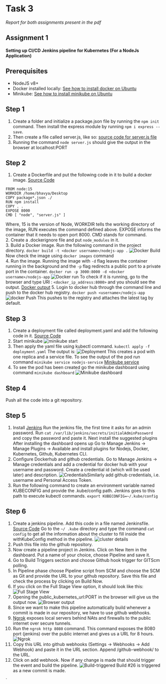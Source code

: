 # Task 3
*Report for both assignments present in the pdf*

## Assignment 1
#### Setting up CI/CD Jenkins pipeline for Kubernetes (For a NodeJs Application)

## Prerequisites 
- NodeJS v8+
- Docker installed locally: [See how to install docker on Ubuntu](https://www.linuxtechi.com/install-use-docker-on-ubuntu/)
- Minikube: [See how to install minikube on Ubuntu](https://www.linuxtechi.com/how-to-install-minikube-on-ubuntu/)

## Step 1
1. Create a folder and initialize a package.json file by running the `npm init` command. Then install the express module by running `npm i express --save`.
2. Then create a file called server.js, like so: [source code for server.js file](https://github.com/Bhavya-Tripathi/Devops-Jenkins/blob/master/server.js)
3. Running the command `node server.js` should give the output in the browser at localhost:PORT
## Step 2
1. Create a Dockerfile and put the following code in it to build a docker image. [Source Code](https://github.com/Bhavya-Tripathi/Devops-Jenkins/blob/master/Dockerfile)

```
FROM node:15
WORKDIR /home/bhavya/Desktop
COPY package*.json ./ 
RUN npm install
COPY . . 
EXPOSE 8000
CMD [ "node", "server.js" ]
```
Where, 15 is the version of Node, WORKDIR tells the working directory of the image, RUN executes the command defined above. EXPOSE informs the container that it needs to open port 8000. CMD stands for command.  
2. Create a .dockerignore file and put `node_modules` in it.    
3. Build a Docker image. Run the following command in the project directory.
`docker build -t <docker username>/nodejs-app .`
  ![Docker Build](https://github.com/Bhavya-Tripathi/DevOps/blob/main/Task%203/images/A1-docker-build.png)
Now check the image using `docker images` command  
4. Run the image. Running the image with `-d` flag leaves the container running in the background and the `-p` flag redirects a public port to a private port in the container.
`docker run -p 3000:8000 -d <docker username>/nodejs-app`
![Docker run](https://github.com/Bhavya-Tripathi/DevOps/blob/main/Task%203/images/A1-docker-run.png)
To check if it is running, go to the browser and type URl : `<docker_ip_address:8000>` and you should see the output.  [Docker output](https://github.com/Bhavya-Tripathi/DevOps/blob/main/Task%203/images/A1-docker-op.png)
5. Login to docker hub through the command line and push to the docker hub registry.
`docker push <username>/nodejs-app`
![docker Push](https://github.com/Bhavya-Tripathi/DevOps/blob/main/Task%203/images/A1-docker-push.png)
This pushes to the registry and attaches the latest tag by default.
## Step 3
1. Create a deployment file called deployment.yaml and add the following code in it. [Source Code](https://github.com/Bhavya-Tripathi/Devops-Jenkins/blob/master/deployment.yaml)
2. Start minikube ![minikube start](https://github.com/Bhavya-Tripathi/DevOps/blob/main/Task%203/images/A1-minikube-start.png)
3. Then apply the yaml file using kubectl command.
`kubectl apply -f deployment.yaml`
The output is:
![Deployment](https://github.com/Bhavya-Tripathi/DevOps/blob/main/Task%203/images/A1-apply-deployment.png)
This creates a pod with one replica and a service file.
To see the output of the pod run command `minikube service nodejs-service`
[Minikube service](https://github.com/Bhavya-Tripathi/DevOps/blob/main/Task%203/images/A1-minikube-service.png)  
4. To see the pod has been created go the minikube dashboard using command `minikube dashboard`
![Minikube dashboard](https://github.com/Bhavya-Tripathi/DevOps/blob/main/Task%203/images/A1-minikube-dashboard.png)
## Step 4
Push all the code into a git repository.
## Step 5
1. Install [Jenkins](https://www.jenkins.io/download/)
Run the jenkins file, the first time it asks for an admin password.
Run `cat /var/lib/jenkins/secrets/initialAdminPassword` and copy the password and paste it.
Next install the suggested plugins
After installing the dashboard opens up 
Go to Manage Jenkins -> Manage Plugins -> Available and install plugins for Nodejs, Docker, Kubernetes, Github, Kubernetes CLI.
2. Configure Dockerhub and github credentials. Go to Manage Jenkins -> Manage credentials and add a credential for docker hub with your username and password. Create a credential id (which will be used later) and description. ![Credentials](https://github.com/Bhavya-Tripathi/DevOps/blob/main/Task%203/images/A1-dockerhub-credentials.png)Similarly add github credentials, i.e. username and Personal Access Token.
3. Run the following command to create an environment variable named KUBECONFIG and provide the .kube/config path. Jenkins goes to this path to execute kubectl commands.
`export KUBECONFIG=~/.kube/config`
## Step 6
1. Create a jenkins pipeline. Add this code in a file named Jenkinsfile. [Source Code](https://github.com/Bhavya-Tripathi/Devops-Jenkins/blob/master/Jenkinsfile) Go to the `~/ .kube` directory and type the command `cat config` to get all the information about the cluster to fill inside the withKubeConfig method in the pipeline. ![cluster details](https://github.com/Bhavya-Tripathi/DevOps/blob/main/Task%203/images/A1-Cluster-details.png)
2. Push this file into the github repository.
3. Now create a pipeline project in Jenkins. Click on New Item in the dashboard. Put a name of your choice, choose Pipeline and save it.
4. Go to Build Triggers section and choose Github hook trigger for GITScm polling.
5. In Pipeline phase choose Pipeline script from SCM and choose the SCM as Git and provide the URL to your github repository. Save this file and check the process by clicking on Build Now.
6. If you click on the Full Stage View option, it should look like this: ![Full Stage View](https://github.com/Bhavya-Tripathi/DevOps/blob/main/Task%203/images/A1-First-Stage-View.png) 
7. Opening the public_kubernetes_url:PORT in the browser will give us the output now. ![Browser output](https://github.com/Bhavya-Tripathi/DevOps/blob/main/Task%203/images/A1-Browser-op.png)
8. Since we want to make this pipeline automatically build whenever a commit is made in our repository, we have to use github webhooks.
9. [Ngrok](https://ngrok.com/download) exposes local servers behind NAts and firewalls to the public internet over secure tunnels.
10. Run the `ngrok http 8080` command. This command exposes the 8080 port (jenkins) over the public internet and gives us a URL for 8 hours.![Ngrok](https://github.com/Bhavya-Tripathi/DevOps/blob/main/Task%203/images/A1-ngrok.png)
11. Copy this URL into github webhooks (Settings -> Webhooks -> Add Webhook) and paste it in the URL section. Append /github-webhook/ to the URL.
12. Click on add webhook. Now if any change is made that should trigger the event and build the pipeline. 
![Build-triggered](https://github.com/Bhavya-Tripathi/DevOps/blob/main/Task%203/images/A1-Triggered-build.png) Build #26 is triggered as a new commit is made.

`
